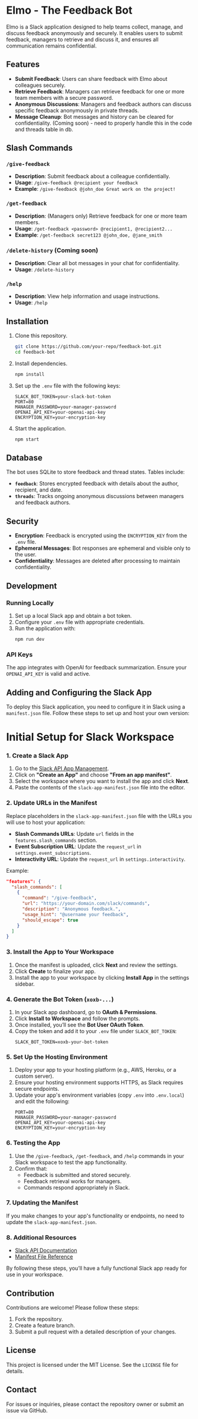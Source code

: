 # Elmo - The Feedback Bot

Elmo is a Slack application designed to help teams collect, manage, and discuss feedback anonymously and securely. It enables users to submit feedback, managers to retrieve and discuss it, and ensures all communication remains confidential.

## Features

- **Submit Feedback**: Users can share feedback with Elmo about colleagues securely.
- **Retrieve Feedback**: Managers can retrieve feedback for one or more team members with a secure password.
- **Anonymous Discussions**: Managers and feedback authors can discuss specific feedback anonymously in private threads.
- **Message Cleanup**: Bot messages and history can be cleared for confidentiality. (Coming soon) - need to properly handle this in the code and threads table in db.

## Slash Commands

### `/give-feedback`
- **Description**: Submit feedback about a colleague confidentially.
- **Usage**: `/give-feedback @recipient your feedback`
- **Example**: `/give-feedback @john_doe Great work on the project!`

### `/get-feedback`
- **Description**: (Managers only) Retrieve feedback for one or more team members.
- **Usage**: `/get-feedback <password> @recipient1, @recipient2...`
- **Example**: `/get-feedback secret123 @john_doe, @jane_smith`

### `/delete-history` (Coming soon)
- **Description**: Clear all bot messages in your chat for confidentiality.
- **Usage**: `/delete-history`

### `/help`
- **Description**: View help information and usage instructions.
- **Usage**: `/help`

## Installation

1. Clone this repository.
   ```bash
   git clone https://github.com/your-repo/feedback-bot.git
   cd feedback-bot
   ```

2. Install dependencies.
   ```bash
   npm install
   ```

3. Set up the `.env` file with the following keys:
   ```dotenv
   SLACK_BOT_TOKEN=your-slack-bot-token
   PORT=80
   MANAGER_PASSWORD=your-manager-password
   OPENAI_API_KEY=your-openai-api-key
   ENCRYPTION_KEY=your-encryption-key
   ```

4. Start the application.
   ```bash
   npm start
   ```

## Database

The bot uses SQLite to store feedback and thread states. Tables include:
- **`feedback`**: Stores encrypted feedback with details about the author, recipient, and date.
- **`threads`**: Tracks ongoing anonymous discussions between managers and feedback authors.

## Security

- **Encryption**: Feedback is encrypted using the `ENCRYPTION_KEY` from the `.env` file.
- **Ephemeral Messages**: Bot responses are ephemeral and visible only to the user.
- **Confidentiality**: Messages are deleted after processing to maintain confidentiality.

## Development

### Running Locally
1. Set up a local Slack app and obtain a bot token.
2. Configure your `.env` file with appropriate credentials.
3. Run the application with:
   ```bash
   npm run dev
   ```

### API Keys
The app integrates with OpenAI for feedback summarization. Ensure your `OPENAI_API_KEY` is valid and active.

## Adding and Configuring the Slack App

To deploy this Slack application, you need to configure it in Slack using a `manifest.json` file. Follow these steps to set up and host your own version:

# Initial Setup for Slack Workspace
### 1. Create a Slack App

1. Go to the [Slack API App Management](https://api.slack.com/apps).
2. Click on **"Create an App"** and choose **"From an app manifest"**.
3. Select the workspace where you want to install the app and click **Next**.
4. Paste the contents of the `slack-app-manifest.json` file into the editor.

### 2. Update URLs in the Manifest

Replace placeholders in the `slack-app-manifest.json` file with the URLs you will use to host your application:
- **Slash Commands URLs**: Update `url` fields in the `features.slash_commands` section.
- **Event Subscription URL**: Update the `request_url` in `settings.event_subscriptions`.
- **Interactivity URL**: Update the `request_url` in `settings.interactivity`.

Example:
```json
"features": {
  "slash_commands": [
    {
      "command": "/give-feedback",
      "url": "https://your-domain.com/slack/commands",
      "description": "Anonymous feedback.",
      "usage_hint": "@username your feedback",
      "should_escape": true
    }
  ]
}
```

### 3. Install the App to Your Workspace

1. Once the manifest is uploaded, click **Next** and review the settings.
2. Click **Create** to finalize your app.
3. Install the app to your workspace by clicking **Install App** in the settings sidebar.

### 4. Generate the Bot Token (`xoxb-...`)

1. In your Slack app dashboard, go to **OAuth & Permissions**.
2. Click **Install to Workspace** and follow the prompts.
3. Once installed, you’ll see the **Bot User OAuth Token**.
4. Copy the token and add it to your `.env` file under `SLACK_BOT_TOKEN`:
   ```env
   SLACK_BOT_TOKEN=xoxb-your-bot-token
   ```

### 5. Set Up the Hosting Environment

1. Deploy your app to your hosting platform (e.g., AWS, Heroku, or a custom server).
2. Ensure your hosting environment supports HTTPS, as Slack requires secure endpoints.
3. Update your app's environment variables (copy `.env` into `.env.local`) and edit the following:
   ```env
   PORT=80
   MANAGER_PASSWORD=your-manager-password
   OPENAI_API_KEY=your-openai-api-key
   ENCRYPTION_KEY=your-encryption-key
   ```

### 6. Testing the App

1. Use the `/give-feedback`, `/get-feedback`, and `/help` commands in your Slack workspace to test the app functionality.
2. Confirm that:
   - Feedback is submitted and stored securely.
   - Feedback retrieval works for managers.
   - Commands respond appropriately in Slack.

### 7. Updating the Manifest

If you make changes to your app's functionality or endpoints, no need to update the `slack-app-manifest.json`.

### 8. Additional Resources

- [Slack API Documentation](https://api.slack.com/)
- [Manifest File Reference](https://api.slack.com/reference/manifests)

By following these steps, you’ll have a fully functional Slack app ready for use in your workspace.

## Contribution

Contributions are welcome! Please follow these steps:
1. Fork the repository.
2. Create a feature branch.
3. Submit a pull request with a detailed description of your changes.

## License

This project is licensed under the MIT License. See the `LICENSE` file for details.

## Contact

For issues or inquiries, please contact the repository owner or submit an issue via GitHub.
